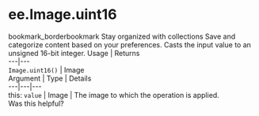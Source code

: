  
#  ee.Image.uint16
bookmark_borderbookmark Stay organized with collections  Save and categorize content based on your preferences.
Casts the input value to an unsigned 16-bit integer.
Usage | Returns  
---|---  
`Image.uint16()` | Image  
Argument | Type | Details  
---|---|---  
this: `value` | Image | The image to which the operation is applied.  
Was this helpful?
